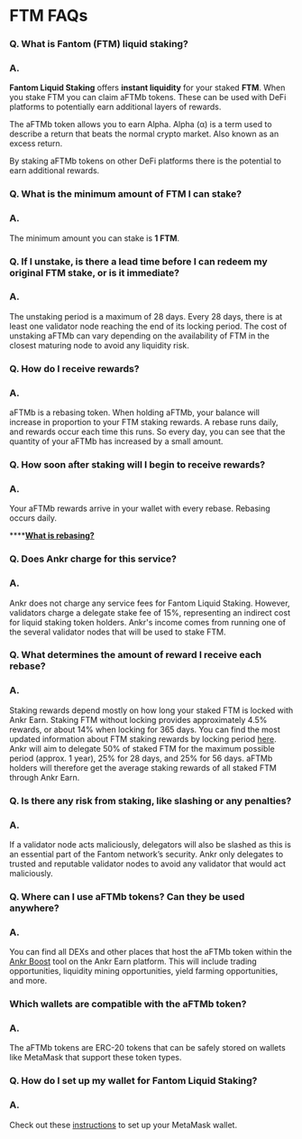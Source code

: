 # FTM FAQs

### **Q. What is Fantom (FTM) liquid staking?**

### **A.**

**Fantom Liquid Staking** offers **instant liquidity** for your staked **FTM**. When you stake FTM you can claim aFTMb tokens. These can be used with DeFi platforms to potentially earn additional layers of rewards.

The aFTMb token allows you to earn Alpha. Alpha (α) is a term used to describe a return that beats the normal crypto market. Also known as an excess return.&#x20;

By staking aFTMb tokens on other DeFi platforms there is the potential to earn additional rewards.

### Q. What is the minimum amount of FTM I can stake?

### A.

The minimum amount you can stake is **1 FTM**.

### Q. If I unstake, is there a lead time before I can redeem my original FTM stake, or is it immediate?

### A.

The unstaking period is a maximum of 28 days. Every 28 days, there is at least one validator node reaching the end of its locking period. The cost of unstaking aFTMb can vary depending on the availability of FTM in the closest maturing node to avoid any liquidity risk.

### Q. How do I receive rewards?

### A.&#x20;

aFTMb is a rebasing token. When holding aFTMb, your balance will increase in proportion to your FTM staking rewards. A rebase runs daily, and rewards occur each time this runs. So every day, you can see that the quantity of your aFTMb has increased by a small amount.

### Q. How soon after staking will I begin to receive rewards?

### A.

Your aFTMb rewards arrive in your wallet with every rebase. Rebasing occurs daily.&#x20;

****[**What is rebasing?**](https://docs.ankr.com/resources/glossary#rebase-or-rebasing)&#x20;

### Q. Does Ankr charge for this service?

### A.

Ankr does not charge any service fees for Fantom Liquid Staking. However, validators charge a delegate stake fee of 15%, representing an indirect cost for liquid staking token holders. Ankr's income comes from running one of the several validator nodes that will be used to stake FTM.

### Q. What determines the amount of reward I receive each rebase?

### A.

Staking rewards depend mostly on how long your staked FTM is locked with Ankr Earn. Staking FTM without locking provides approximately 4.5% rewards, or about 14% when locking for 365 days. You can find the most updated information about FTM staking rewards by locking period [here](https://fantom.foundation/ftm-staking/). Ankr will aim to delegate 50% of staked FTM for the maximum possible period (approx. 1 year), 25% for 28 days, and 25% for 56 days. aFTMb holders will therefore get the average staking rewards of all staked FTM through Ankr Earn.

### Q. Is there any risk from staking, like slashing or any penalties?

### A.

If a validator node acts maliciously, delegators will also be slashed as this is an essential part of the Fantom network’s security. Ankr only delegates to trusted and reputable validator nodes to avoid any validator that would act maliciously.

### Q. Where can I use aFTMb tokens? Can they be used anywhere?

### A.&#x20;

You can find all DEXs and other places that host the aFTMb token within the [Ankr Boost](https://www.ankr.com/earn/boost/trade/?from=aETHb\&to=ETH) tool on the Ankr Earn platform. This will include trading opportunities, liquidity mining opportunities, yield farming opportunities, and more.

### Which wallets are compatible with the aFTMb token?&#x20;

### A.&#x20;

The aFTMb tokens are ERC-20 tokens that can be safely stored on wallets like MetaMask that support these token types.&#x20;

### Q. How do I set up my wallet for Fantom Liquid Staking?

### A.

Check out these [instructions](https://docs.ankr.com/earn/staking/liquid-staking/fantom-liquid-staking/configuring-metamask-and-other-wallet-support) to set up your MetaMask wallet.
